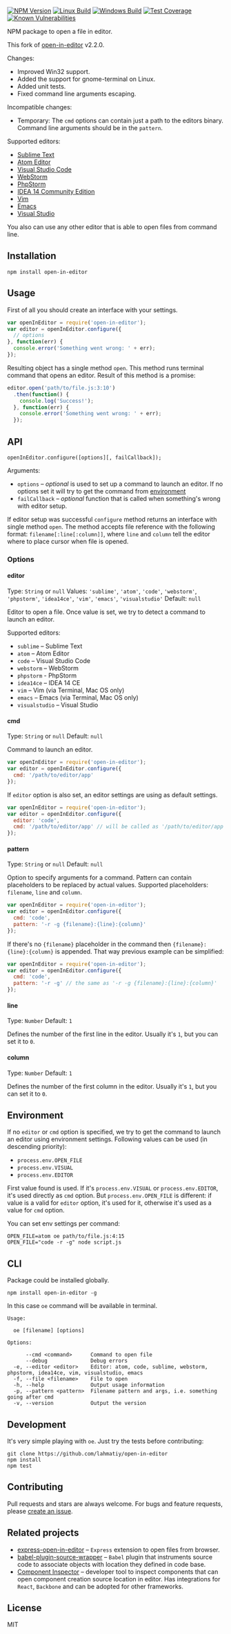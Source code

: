[![NPM Version][npm-image]][npm-url]
[![Linux Build][travis-image]][travis-url]
[![Windows Build][appveyor-image]][appveyor-url]
[![Test Coverage][coveralls-image]][coveralls-url]
[![Known Vulnerabilities][snyk-image]][snyk-url]

NPM package to open a file in editor.


This fork of [open-in-editor](https://www.npmjs.com/package/open-in-editor) v2.2.0.

Changes:

* Improved Win32 support.
* Added the support for gnome-terminal on Linux.
* Added unit tests.
* Fixed command line arguments escaping.

Incompatible changes:

* Temporary: The `cmd` options can contain just a path to the editors binary. Command line arguments should be in the `pattern`.


Supported editors:

- [Sublime Text](http://www.sublimetext.com/)
- [Atom Editor](https://atom.io/)
- [Visual Studio Code](https://code.visualstudio.com/)
- [WebStorm](https://www.jetbrains.com/webstorm/)
- [PhpStorm](https://www.jetbrains.com/phpstorm/)
- [IDEA 14 Community Edition](https://www.jetbrains.com/idea/download/)
- [Vim](http://www.vim.org/)
- [Emacs](https://www.gnu.org/software/emacs/)
- [Visual Studio](https://www.visualstudio.com/)

You also can use any other editor that is able to open files from command line.

## Installation

```
npm install open-in-editor
```

## Usage

First of all you should create an interface with your settings.

```js
var openInEditor = require('open-in-editor');
var editor = openInEditor.configure({
  // options
}, function(err) {
  console.error('Something went wrong: ' + err);
});
```

Resulting object has a single method `open`. This method runs terminal command that opens an editor. Result of this method is a promise:

```js
editor.open('path/to/file.js:3:10')
  .then(function() {
    console.log('Success!');
  }, function(err) {
    console.error('Something went wrong: ' + err);
  });
```

## API

```
openInEditor.configure([options][, failCallback]);
```

Arguments:

- `options` – *optional* is used to set up a command to launch an editor. If no options set it will try to get the command from [environment](#environment)
- `failCallback` – *optional* function that is called when something's wrong with editor setup.

If editor setup was successful `configure` method returns an interface with single method `open`. The method accepts file reference with the following format: `filename[:line[:column]]`, where `line` and `column` tell the editor where to place cursor when file is opened.

### Options

#### editor

Type: `String` or `null`
Values: `'sublime'`, `'atom'`, `'code'`, `'webstorm'`, `'phpstorm'`, `'idea14ce'`, `'vim'`, `'emacs'`, `'visualstudio'`
Default: `null`

Editor to open a file. Once value is set, we try to detect a command to launch an editor.

Supported editors:

- `sublime` – Sublime Text
- `atom` – Atom Editor
- `code` – Visual Studio Code
- `webstorm` – WebStorm
- `phpstorm` - PhpStorm
- `idea14ce` – IDEA 14 CE
- `vim` – Vim (via Terminal, Mac OS only)
- `emacs` – Emacs (via Terminal, Mac OS only)
- `visualstudio` – Visual Studio

#### cmd

Type: `String` or `null`
Default: `null`

Command to launch an editor.

```js
var openInEditor = require('open-in-editor');
var editor = openInEditor.configure({
  cmd: '/path/to/editor/app'
});
```

If `editor` option is also set, an editor settings are using as default settings.

```js
var openInEditor = require('open-in-editor');
var editor = openInEditor.configure({
  editor: 'code',
  cmd: '/path/to/editor/app' // will be called as '/path/to/editor/app -r -g {filename}:{line}:{column}'
});
```

#### pattern

Type: `String` or `null`
Default: `null`

Option to specify arguments for a command. Pattern can contain placeholders to be replaced by actual values. Supported placeholders: `filename`, `line` and `column`.

```js
var openInEditor = require('open-in-editor');
var editor = openInEditor.configure({
  cmd: 'code',
  pattern: '-r -g {filename}:{line}:{column}'
});
```

If there's no `{filename}` placeholder in the command then `{filename}:{line}:{column}` is appended. That way previous example can be simplified:

```js
var openInEditor = require('open-in-editor');
var editor = openInEditor.configure({
  cmd: 'code',
  pattern: '-r -g' // the same as '-r -g {filename}:{line}:{column}'
});
```

#### line

Type: `Number`
Default: `1`

Defines the number of the first line in the editor. Usually it's `1`, but you can set it to `0`.

#### column

Type: `Number`
Default: `1`

Defines the number of the first column in the editor. Usually it's `1`, but you can set it to `0`.


## Environment

If no `editor` or `cmd` option is specified, we try to get the command to launch an editor using environment settings. Following values can be used (in descending priority):

- `process.env.OPEN_FILE`
- `process.env.VISUAL`
- `process.env.EDITOR`

First value found is used. If it's `process.env.VISUAL` or `process.env.EDITOR`, it's used directly as `cmd` option. But `process.env.OPEN_FILE` is different: if value is a valid for `editor` option, it's used for it, otherwise it's used as a value for `cmd` option.

You can set env settings per command:

```
OPEN_FILE=atom oe path/to/file.js:4:15
OPEN_FILE="code -r -g" node script.js
```

## CLI

Package could be installed globally.

```
npm install open-in-editor -g
```

In this case `oe` command will be available in terminal.

```
Usage:

  oe [filename] [options]

Options:

      --cmd <command>      Command to open file
      --debug              Debug errors
  -e, --editor <editor>    Editor: atom, code, sublime, webstorm, phpstorm, idea14ce, vim, visualstudio, emacs
  -f, --file <filename>    File to open
  -h, --help               Output usage information
  -p, --pattern <pattern>  Filename pattern and args, i.e. something going after cmd
  -v, --version            Output the version
```

## Development

It's very simple playing with `oe`. Just try the tests before contributing:

```
git clone https://github.com/lahmatiy/open-in-editor
npm install
npm test
```

## Contributing

Pull requests and stars are always welcome.
For bugs and feature requests, please [create an issue](https://github.com/lahmatiy/open-in-editor).

## Related projects

- [express-open-in-editor](https://github.com/lahmatiy/express-open-in-editor) – `Express` extension to open files from browser.
- [babel-plugin-source-wrapper](https://github.com/restrry/babel-plugin-source-wrapper) – `Babel` plugin that instruments source code to associate objects with location they defined in code base.
- [Component Inspector](https://github.com/lahmatiy/component-inspector) – developer tool to inspect components that can open component creation source location in editor. Has integrations for `React`, `Backbone` and can be adopted for other frameworks.

## License

MIT

[npm-image]: https://img.shields.io/npm/v/@generalov/open-in-editor.svg
[npm-url]: https://www.npmjs.com/package/@generalov/open-in-editor
[appveyor-image]: https://img.shields.io/appveyor/ci/generalov/open-in-editor/master.svg?label=windows
[appveyor-url]: https://ci.appveyor.com/project/generalov/open-in-editor
[travis-image]: https://travis-ci.org/generalov/open-in-editor.svg?label=Linux
[travis-url]: https://travis-ci.org/generalov/open-in-editor
[coveralls-image]: https://coveralls.io/repos/github/generalov/open-in-editor/badge.svg?
[coveralls-url]: https://coveralls.io/github/generalov/open-in-editor
[snyk-image]: https://snyk.io/test/github/generalov/open-in-editor/badge.svg
[snyk-url]: https://snyk.io/test/github/generalov/open-in-editor